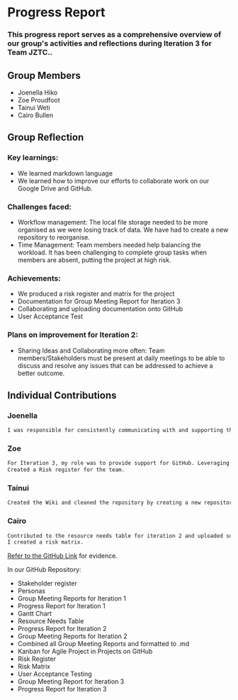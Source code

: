 # Progress Report
### This progress report serves as a comprehensive overview of our group's activities and reflections during Iteration 3 for Team JZTC..

## Group Members
- Joenella Hiko
- Zoe Proudfoot
- Tainui Weti
- Cairo Bullen

## Group Reflection
### Key learnings: 
- We learned  markdown language 
- We learned how to improve our efforts to collaborate work on our Google Drive and GitHub. 

### Challenges faced: 
- Workflow management: The local file storage needed to be more organised as we were losing track of data. We have had to create a new repository to reorganise. 
- Time Management: Team members needed help balancing the workload. It has been challenging to complete group tasks when members are absent, putting the project at high risk. 

### Achievements:
- We produced a risk register and matrix for the project
- Documentation for Group Meeting Report for Iteration 3
- Collaborating and uploading documentation onto GitHub 
- User Acceptance Test 

### Plans on improvement for Iteration 2:
- Sharing Ideas and Collaborating more often: Team members/Stakeholders must be present at daily meetings to be able to discuss and resolve any issues that can be addressed to achieve a better outcome.  

## Individual Contributions

### Joenella 
~~~md
I was responsible for consistently communicating with and supporting the team to ensure the completion of tasks for all stages of the final handover through email, chat, or face-to-face interactions. I also created and maintained documentation for all stages to be uploaded to GitHub. Additionally, I assisted with group meeting reports for iteration 3 and the readme for GitHub. 
~~~

### Zoe
~~~md
For Iteration 3, my role was to provide support for GitHub. Leveraging my previous experience, I assisted team members by demonstrating how to use the platform, upload files, and create pull requests. 
Created a Risk register for the team.
~~~

### Tainui
~~~md
Created the Wiki and cleaned the repository by creating a new repository. I converted all the group meeting reports ro Markdown and added a reference in our wiki.
~~~

### Cairo
~~~md
Contributed to the resource needs table for iteration 2 and uploaded some files to the group’s repository on GitHub. 
I created a risk matrix. 
~~~

[Refer to the GitHub Link](https://github.com/zoeannp/jztc_group_project) for evidence.

In our GitHub Repository:
- Stakeholder register 
- Personas
- Group Meeting Reports for Iteration 1
- Progress Report for Iteration 1
- Gantt Chart 
- Resource Needs Table 
- Progress Report for Iteration 2
- Group Meeting Reports for Iteration 2
- Combined all Group Meeting Reports and formatted to .md 
- Kanban for Agile Project in Projects on GitHub
- Risk Register
- Risk Matrix 
- User Acceptance Testing 
- Group Meeting Report for Iteration 3 
- Progress Report for Iteration 3 
